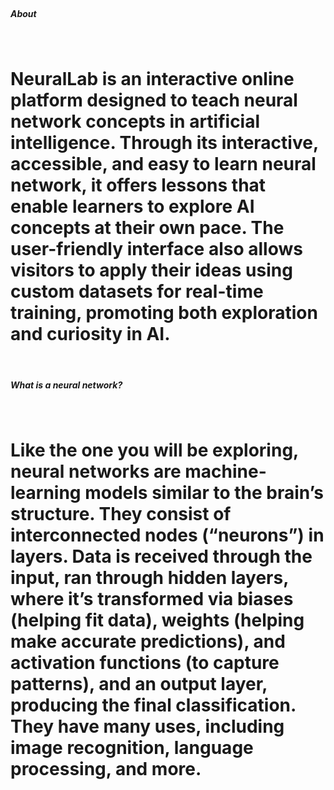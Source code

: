 <br>

##### About

<br>

# NeuralLab is an interactive online platform designed to teach neural network concepts in artificial intelligence. Through its interactive, accessible, and easy to learn neural network, it offers lessons that enable learners to explore AI concepts at their own pace. The user-friendly interface also allows visitors to apply their ideas using custom datasets for real-time training, promoting both exploration and curiosity in AI.
			
<br>

##### What is a neural network?

<br>

# Like the one you will be exploring, neural networks are machine-learning models similar to the brain’s structure. They consist of interconnected nodes (“neurons”) in layers. Data is received through the input, ran through hidden layers, where it’s transformed via biases (helping fit data), weights (helping make accurate predictions), and activation functions (to capture patterns), and an output layer, producing the final classification. They have many uses, including image recognition, language processing, and more.

<br>